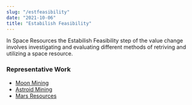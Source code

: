 ```yaml
---
slug: "/estfeasibility"
date: "2021-10-06"
title: "Estabilish Feasibility"
---
```

In Space Resources the Estabilish Feasibility step of the value change involves investigating and evaluating different methods of retriving and utilizing a space resource.

### Representative Work

- [Moon Mining](https://xkcd.com/2524/)
- [Astroid Mining](https://xkcd.com/2124/)
- [Mars Resources](https://xkcd.com/1356/)
